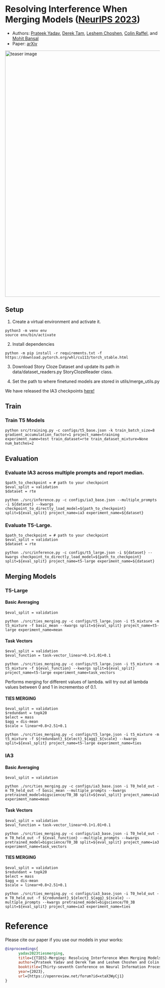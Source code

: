 # Resolving Interference When Merging Models ([NeurIPS 2023](https://neurips.cc/))

* Authors: [Prateek Yadav](https://prateeky2806.github.io/), [Derek Tam](https://dptam.github.io/), [Leshem Choshen](https://ktilana.wixsite.com/leshem-choshen), [Colin Raffel](https://colinraffel.com/), and [Mohit Bansal](https://www.cs.unc.edu/~mbansal/)
* Paper: [arXiv](https://arxiv.org/abs/2306.01708)

<img src="./assets/teis-merging.png" alt="teaser image" width="800"/>


## Setup

1. Create a virtual environment and activate it.
```
python3 -m venv env
source env/bin/activate
```
2. Install dependencies
```
python -m pip install -r requirements.txt -f https://download.pytorch.org/whl/cu113/torch_stable.html
```

3. Download Story Cloze Dataset and update its path in data/dataset_readers.py StoryClozeReader class.

4. Set the path to where finetuned models are stored in utils/merge_utils.py

We have released the IA3 checkpoints [here!](https://drive.google.com/drive/folders/1V2-SLOgK248TQBMP2i_cEdQnxB2jM2E1?usp=sharing)

## Train

### Train T5 Models

```
python src/training.py -c configs/t5_base.json -k train_batch_size=8 gradient_accumulation_factor=1 project_name=training experiment_name=test train_dataset=rte train_dataset_mixture=None num_batches=2
```

## Evaluation

### Evaluate IA3 across multiple prompts and report median.

```
$path_to_checkpoint = # path to your checkpoint
$eval_split = validation
$dataset = rte

python ./src/inference.py -c configs/ia3_base.json --multiple_prompts -i ${dataset} --kwargs checkpoint_to_directly_load_model=${path_to_checkpoint} split=${eval_split} project_name=ia3 experiment_name=${dataset}
```

### Evaluate T5-Large.

```
$path_to_checkpoint = # path to your checkpoint
$eval_split = validation
$dataset = rte

python ./src/inference.py -c configs/t5_large.json -i ${dataset} --kwargs checkpoint_to_directly_load_model=${path_to_checkpoint} split=${eval_split} project_name=t5-large experiment_name=${dataset}
```


## Merging Models

### T5-Large

#### Basic Averaging
```
$eval_split = validation

python ./src/ties_merging.py -c configs/t5_large.json -i t5_mixture -m t5_mixture -f basic_mean --kwargs split=${eval_split} project_name=t5-large experiment_name=mean
```

#### Task Vectors
```
$eval_split = validation
$eval_function = task-vector_linear+0.1+1.01+0.1

python ./src/ties_merging.py -c configs/t5_large.json -i t5_mixture -m t5_mixture -f ${eval_function} --kwargs split=${eval_split} project_name=t5-large experiment_name=task_vectors
```
Performs merging for different values of lambda. will try out all lambda values between 0 and 1 in incrementso of 0.1.

#### TIES MERGING
```
$eval_split = validation
$redundant = topk20
$elect = mass
$agg = dis-mean
$scale = linear+0.8+2.51+0.1

python ./src/ties_merging.py -c configs/t5_large.json -i t5_mixture -m t5_mixture -f ${redundant}_${elect}_${agg}_${scale} --kwargs split=${eval_split} project_name=t5-large experiment_name=ties
```


### IA3

#### Basic Averaging
```
$eval_split = validation

python ./src/ties_merging.py -c configs/ia3_base.json -i T0_held_out -m T0_held_out -f basic_mean --multiple_prompts --kwargs pretrained_model=bigscience/T0_3B split=${eval_split} project_name=ia3 experiment_name=mean
```

#### Task Vectors
```
$eval_split = validation
$eval_function = task-vector_linear+0.1+1.01+0.1

python ./src/ties_merging.py -c configs/ia3_base.json -i T0_held_out -m T0_held_out -f ${eval_function} --multiple_prompts --kwargs pretrained_model=bigscience/T0_3B split=${eval_split} project_name=ia3 experiment_name=task_vectors
```

#### TIES MERGING
```
$eval_split = validation
$redundant = topk20
$elect = mass
$agg = dis-mean
$scale = linear+0.8+2.51+0.1

python ./src/ties_merging.py -c configs/ia3_base.json -i T0_held_out -m T0_held_out -f ${redundant}_${elect}_${agg}_${scale} --multiple_prompts --kwargs pretrained_model=bigscience/T0_3B split=${eval_split} project_name=ia3 experiment_name=ties
```

# Reference
Please cite our paper if you use our models in your works:


```bibtex
@inproceedings{
      yadav2023tiesmerging,
      title={{TIES}-Merging: Resolving Interference When Merging Models},
      author={Prateek Yadav and Derek Tam and Leshem Choshen and Colin Raffel and Mohit Bansal},
      booktitle={Thirty-seventh Conference on Neural Information Processing Systems},
      year={2023},
      url={https://openreview.net/forum?id=xtaX3WyCj1}
}

